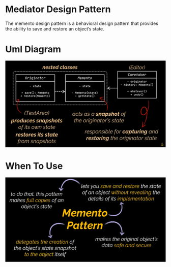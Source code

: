 # Mediator Design Pattern

The memento design pattern is a behavioral design pattern that provides the ability to save and restore an object’s state.

# Uml Diagram

![diagra](./images/diagram.png)


# When To Use

![usage](./images/usage.png)